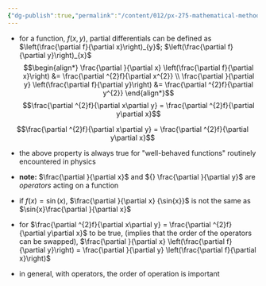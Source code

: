 ```yaml
---
{"dg-publish":true,"permalink":"/content/012/px-275-mathematical-methods/term-1/a-differentiation/1-introduction-a1-and-a2/px-275-a1a-partial-differentiation/","noteIcon":"1","created":"2024-11-25T10:50:32.000+00:00","updated":"2024-11-26T10:03:46.292+00:00"}
---
```


- for a function, $f(x,y)$, partial differentials can be defined as $\left(\frac{\partial f}{\partial x}\right)_{y}$; $\left(\frac{\partial f}{\partial y}\right)_{x}$
$$\begin{align*} 
	\frac{\partial }{\partial x} \left(\frac{\partial f}{\partial x}\right) &= \frac{\partial ^{2}f}{\partial x^{2}} \\
	\frac{\partial }{\partial y} \left(\frac{\partial f}{\partial y}\right) &= \frac{\partial ^{2}f}{\partial y^{2}}
\end{align*}$$ $$\frac{\partial ^{2}f}{\partial x\partial y} = \frac{\partial ^{2}f}{\partial y\partial x}$$

$$\frac{\partial ^{2}f}{\partial x\partial y} = \frac{\partial ^{2}f}{\partial y\partial x}$$
- the above property is always true for "well-behaved functions" routinely encountered in physics

- **note:** $\frac{\partial }{\partial x}$ and ${} \frac{\partial }{\partial y}$ are *operators* acting on a function
- if $f(x) = \sin(x)$, $\frac{\partial }{\partial x} {\sin{x}}$ is not the same as $\sin{x}\frac{\partial }{\partial x}$
- for $\frac{\partial ^{2}f}{\partial x\partial y} = \frac{\partial ^{2}f}{\partial y\partial x}$ to be true, (implies that the order of the operators can be swapped), $\frac{\partial }{\partial x} \left(\frac{\partial f}{\partial y}\right) = \frac{\partial }{\partial y} \left(\frac{\partial f}{\partial x}\right)$

- in general, with operators, the order of operation is important
